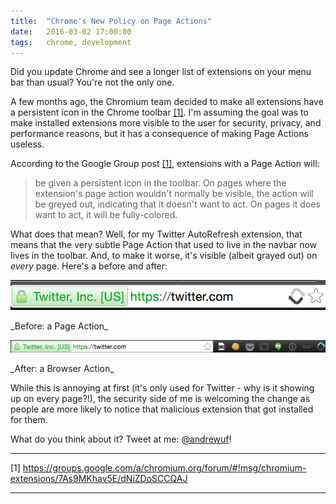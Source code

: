 ```yaml
---
title:  "Chrome's New Policy on Page Actions"
date:   2016-03-02 17:00:00
tags:   chrome, development
---
```


Did you update Chrome and see a longer list of extensions on your menu bar than usual? You're not the only one.

A few months ago, the Chromium team decided to make all extensions have a persistent icon in the Chrome toolbar [[1]](#footnote-1). I'm assuming the goal was to make installed extensions more visible to the user for security, privacy, and performance reasons, but it has a consequence of making Page Actions useless.

According to the Google Group post [[1]](#footnote-1), extensions with a Page Action will:

> be given a persistent icon in the toolbar.  On pages where the extension's page action wouldn't normally be visible, the action will be greyed out, indicating that it doesn't want to act.  On pages it does want to act, it will be fully-colored.

What does that mean? Well, for my Twitter AutoRefresh extension, that means that the very subtle Page Action that used to live in the navbar now lives in the toolbar. And, to make it worse, it's visible (albeit grayed out) on _every_ page. Here's a before and after:

![Before](assets/images/page-action/before.png)
<div class='caption'>_Before: a Page Action_</div>

![After](assets/images/page-action/after.png)
<div class='caption'>_After: a Browser Action_</div>

While this is annoying at first (it's only used for Twitter - why is it showing up on every page?!), the security side of me is welcoming the change as people are more likely to notice that malicious extension that got installed for them.

What do you think about it? Tweet at me: [@andrewuf](https://twitter.com/andrewuf)!

---

<div id='footnote-1'>[1] <a href="https://groups.google.com/a/chromium.org/forum/#!msg/chromium-extensions/7As9MKhav5E/dNiZDoSCCQAJ">https://groups.google.com/a/chromium.org/forum/#!msg/chromium-extensions/7As9MKhav5E/dNiZDoSCCQAJ</a></div>

---
